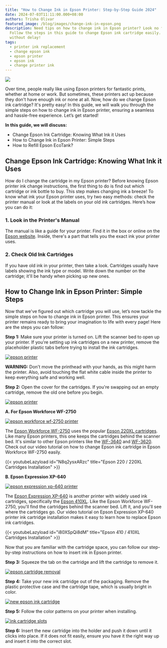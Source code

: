 ```yaml
---
title: "How to Change Ink in Epson Printer: Step-by-Step Guide 2024"
date: 2024-07-03T11:11:00.000+08:00
authors: Trisha Olivar
featured_image: /blog/images/change-ink-in-epson.png
description: Need tips on how to change ink in Epson printer? Look no further!
  Follow the steps in this guide to change Epson ink cartridge easily. Print
  without delay!
tags:
  - printer ink replacement
  - change epson ink
  - epson printer
  - epson ink
  - change printer ink
---
```

[![](/blog/images/change-ink-in-epson.png)](/blog/images/change-ink-in-epson.png)

Over time, people really like using Epson printers for fantastic prints, whether at home or work. But sometimes, these printers act up because they don't have enough ink or none at all. Now, how do we change Epson ink cartridge? It's pretty easy! In this guide, we will walk you through the simple steps on how to change ink in Epson printer, ensuring a seamless and hassle-free experience. Let’s get started!

**In this guide, we will discuss:**

* Change Epson Ink Cartridge: Knowing What Ink it Uses
* How to Change Ink in Epson Printer: Simple Steps
* How to Refill Epson EcoTank?

## Change Epson Ink Cartridge: Knowing What Ink it Uses

How do I change the cartridge in my Epson printer? Before knowing Epson printer ink change instructions, the first thing to do is find out which cartridge or ink bottle to buy. This step makes changing ink a breeze! To know what ink your Epson printer uses, try two easy methods: check the printer manual or look at the labels on your old ink cartridges. Here’s how you can do it:

### 1. Look in the Printer's Manual

The manual is like a guide for your printer. Find it in the box or online on the [Epson website](https://epson.com/usa). Inside, there's a part that tells you the exact ink your printer uses.

### 2. Check Old Ink Cartridges

If you have old ink in your printer, then take a look. Cartridges usually have labels showing the ink type or model. Write down the number on the cartridge; it'll be handy when picking up new ones.

## How to Change Ink in Epson Printer: Simple Steps

Now that we've figured out which cartridge you will use, let’s now tackle the simple steps on how to change ink in Epson printer. This ensures your printer remains ready to bring your imagination to life with every page! Here are the steps you can follow:

**Step 1:** Make sure your printer is turned on. Lift the scanner bed to open up your printer. If you're setting up ink cartridges on a new printer, remove the placeholder plastic tabs before trying to install the ink cartridges.

[![epson printer](/blog/images/change-ink-epson-1.png "Epson Printer")](/blog/images/change-ink-epson-1.png)

**WARNING:** Don't move the printhead with your hands, as this might harm the printer. Also, avoid touching the flat white cable inside the printer to keep everything safe and working well.

**Step 2:** Open the cover for the cartridges. If you're swapping out an empty cartridge, remove the old one before you begin.

[![epson printer](/blog/images/change-ink-epson-2.png "Epson Printer")](/blog/images/change-ink-epson-2.png)

**A. For Epson Workforce WF-2750**

[![epson workforce wf-2750 printer](/blog/images/change-ink-epson-3.png "Epson WorkForce WF-2750 Printer")](/blog/images/change-ink-epson-3.png)

The [Epson Workforce WF-2750](https://www.compandsave.com/epson/workforce/wf-2750-ink-cartridges) uses the popular [Epson 220XL cartridges](https://www.compandsave.com/epson/220xl-ink-cartridges). Like many Epson printers, this one keeps the cartridges behind the scanner bed. It's similar to other Epson printers like the [WF-3640](https://www.compandsave.com/epson/workforce/wf-3640-ink-cartridges) and [WF-3620](https://www.compandsave.com/epson/workforce/wf-3620-ink-cartridges). Check out our video tutorial on how to change Epson ink cartridge in Epson Workforce WF-2750 easily.

{{< youtubeLazyload id="N8q2ysxARzc" title="Epson 220 / 220XL Cartridges Installation" >}}

**B. Epson Expression XP-640**

[![epson expression xp-640 printer](/blog/images/change-ink-epson-4.png "Epson Expression XP-640 printer")](/blog/images/change-ink-epson-4.png)

The [Epson Expression XP-640](https://www.compandsave.com/epson/expression/xp-640-ink-cartridges) is another printer with widely used ink cartridges, specifically the [Epson 410XL](https://www.compandsave.com/epson/expression/xp-640-g-6885/410xl-ink-cartridges-s-7414/). Like the Epson Workforce WF-2750, you'll find the cartridges behind the scanner bed. Lift it, and you'll see where the cartridges go. Our video tutorial on Epson Expression XP-640 printer ink cartridge installation makes it easy to learn how to replace Epson ink cartridges.

{{< youtubeLazyload id="i80XSpQi8dM" title="Epson 410 / 410XL Cartridges Installation" >}}

Now that you are familiar with the cartridge space, you can follow our step-by-step instructions on how to insert ink in Epson printer.

**Step 3:** Squeeze the tab on the cartridge and lift the cartridge to remove it.

[![epson cartridge removal](/blog/images/change-ink-epson-5.png "Epson Cartridge Removal")](/blog/images/change-ink-epson-5.png)

**Step 4:** Take your new ink cartridge out of the packaging. Remove the plastic protective case and the cartridge tape, which is usually bright in color.

[![new epson ink cartridge](/blog/images/change-ink-epson-6.png "New Epson Ink Cartridge")](/blog/images/change-ink-epson-6.png)

**Step 5:** Follow the color patterns on your printer when installing.

[![ink cartridge slots](/blog/images/change-ink-epson-7.png "Ink Cartridge Slots")](/blog/images/change-ink-epson-7.png)

**Step 6:** Insert the new cartridge into the holder and push it down until it clicks into place. If it does not fit easily, ensure you have it the right way up and insert it into the correct slot.
